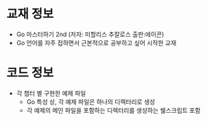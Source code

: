 # 교재 정보
- Go 마스터하기 2nd (저자: 미할리스 추칼로스 출판:에이콘)
- Go 언어를 자주 접하면서 근본적으로 공부하고 싶어 시작한 교재

# 코드 정보
- 각 챕터 별 구현한 예제 파일
  - Go 특성 상, 각 예제 파일은 하나의 디렉터리로 생성
  - 각 예제의 메인 파일을 포함하는 디렉터리를 생성하는 쉘스크립트 포함 
